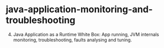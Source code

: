 # java-application-monitoring-and-troubleshooting
4. Java Application as a Runtime White Box: App running, JVM internals monitoring, troubleshooting, faults analysing and tuning.
